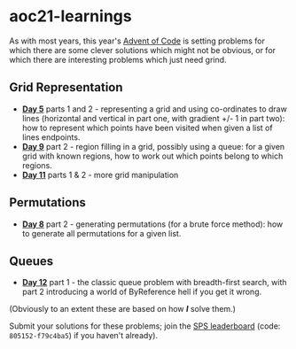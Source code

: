 # aoc21-learnings

As with most years, this year's [Advent of Code](https://adventofcode.com/2021/) is setting problems for which there are some clever solutions which might not be obvious, or for which there are interesting problems which just need grind. 

## Grid Representation 

  - [**Day 5**](https://adventofcode.com/2021/day/5) parts 1 and 2 - representing a grid and using co-ordinates to draw lines (horizontal and vertical in part one, with gradient +/- 1 in part two): how to represent which points have been visited when given a list of lines endpoints. 
  - [**Day 9**](https://adventofcode.com/2021/day/9) part 2 - region filling in a grid, possibly using a queue: for a given grid with known regions, how to work out which points belong to which regions. 
  - [**Day 11**](https://adventofcode.com/2021/day/11) parts 1 & 2 - more grid manipulation 


## Permutations 

  - [**Day 8**](https://adventofcode.com/2021/day/8) part 2 - generating permutations (for a brute force method): how to generate all permutations for a given list. 

## Queues 

  - [**Day 12**](https://adventofcode.com/2021/day/12) part 1 - the classic queue problem with breadth-first search, with part 2 introducing a world of ByReference hell if you get it wrong. 

(Obviously to an extent these are based on how ***I*** solve them.) 

Submit your solutions for these problems; join the [SPS leaderboard]() (code: `805152-f79c4ba5`) if you haven't already). 
